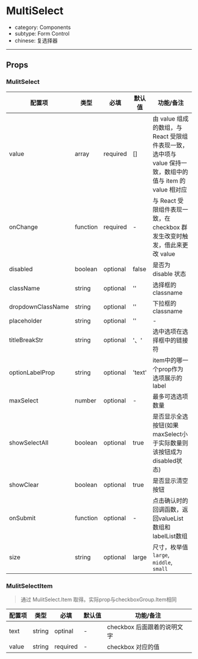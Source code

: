 # MultiSelect

- category: Components
- subtype: Form Control
- chinese: 复选择器

---

## Props

### MulitSelect

| 配置项 | 类型 | 必填 | 默认值 | 功能/备注 |
|---|---|---|---|---|
|value|array|required|[]|由 value 组成的数组，与 React 受限组件表现一致，选中项与 value 保持一致，数组中的值与 item 的 value 相对应|
|onChange|function|required|-|与 React 受限组件表现一致，在 checkbox 群发生改变时触发，借此来更改 value|
|disabled|boolean|optional|false|是否为 disable 状态|
|className|string|optional|''|选择框的classname|
|dropdownClassName|string|optional|''|下拉框的classname|
|placeholder|string|optional|''|-|
|titleBreakStr|string|optional|'、'|选中选项在选择框中的链接符|
|optionLabelProp|string|optional|'text'|item中的哪一个prop作为选项展示的label|
|maxSelect|number|optional|-|最多可选选项数量|
|showSelectAll|boolean|optional|true|是否显示全选按钮(如果maxSelect小于实际数量则该按钮成为disabled状态)|
|showClear|boolean|optional|true|是否显示清空按钮|
|onSubmit|function|optional|-|点击确认时的回调函数，返回valueList数组和labelList数组|
|size | string | optional | large | 尺寸，枚举值 `large`, `middle`, `small` |


### MulitSelectItem

> 通过 MulitSelect.Item 取得。实际prop与checkboxGroup.Item相同

| 配置项 | 类型 | 必填 | 默认值 | 功能/备注 |
|---|---|---|---|---|
|text|string|optinal|-|checkbox 后面跟着的说明文字|
|value|string|required|-|checkbox 对应的值|